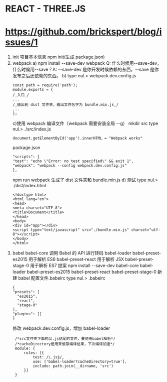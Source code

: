 # REACT - THREE.JS

# https://github.com/brickspert/blog/issues/1

1. init 项目基本信息
   npm init(生成 package.json)
2. webpack
   a) npm install --save-dev webpack
   Q: 什么时候用--save-dev，什么时候用--save？A: --save-dev 是你开发时候依赖的东西，--save 是你发布之后还依赖的东西。
   b) type nul.> webpack.dev.config.js
   ```
   const path = require('path');
   module.exports = {
   /_入口_/
   ...
   /_输出到 dist 文件夹，输出文件名字为 bundle.min.js_/
   ...
   };
   ```
   c)使用 webpack 编译文件（webpack 需要安装全局 --g）
   mkdir src
   type nul.> ./src/index.js
   ```
   document.getElementById('app').innerHTML = "Webpack works"
   ```
   package.json
   ```
   "scripts": {
   "test": "echo \"Error: no test specified\" && exit 1",
   "webpack": "webpack --config webpack.dev.config.js"
   },
   ```
   npm run webpack
   生成了 dist 文件夹和 bundle.min.js
   d) 测试
   type nul.> ./dist/index.html
   ```
   <!doctype html>
   <html lang="en">
   <head>
   <meta charset="UTF-8">
   <title>Document</title>
   </head>
   <body>
   <div id="app"></div>
   <script type="text/javascript" src="./bundle.min.js" charset="utf-8"></script>
   </body>
   </html>
   ```
3. babel
   babel-core 调用 Babel 的 API 进行转码
   babel-loader
   babel-preset-es2015 用于解析 ES6
   babel-preset-react 用于解析 JSX
   babel-preset-stage-0 用于解析 ES7 提案
   npm install --save-dev babel-core babel-loader babel-preset-es2015 babel-preset-react babel-preset-stage-0
   新建 babel 配置文件.babelrc
   type nul.> .babelrc
   ```
   {
   "presets": [
     "es2015",
     "react",
     "stage-0"
   ],
   "plugins": []
   }
   ```
   修改 webpack.dev.config.js，增加 babel-loader
   ```
    /*src文件夹下面的以.js结尾的文件，要使用babel解析*/
    /*cacheDirectory是用来缓存编译结果，下次编译加速*/
    module: {
        rules: [{
            test: /\.js$/,
            use: ['babel-loader?cacheDirectory=true'],
            include: path.join(__dirname, 'src')
        }]
    }
   ```
